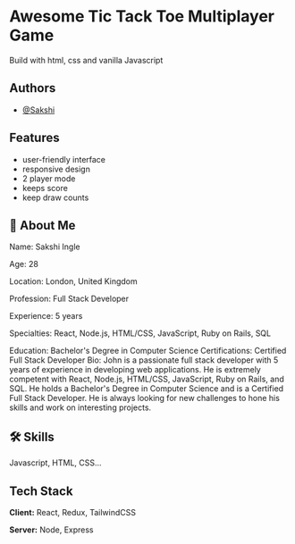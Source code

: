 
# Awesome Tic Tack Toe Multiplayer Game

Build with html, css and vanilla Javascript


## Authors

- [@Sakshi](https://github.com/SakshiIngle1912)


## Features

* user-friendly interface
* responsive  design
* 2 player mode
* keeps score
* keep draw counts


## 🚀 About Me

Name: Sakshi Ingle

Age: 28

Location: London, United Kingdom

Profession: Full Stack Developer 

Experience: 5 years 

Specialties: React, Node.js, HTML/CSS, JavaScript, Ruby on Rails, SQL 

Education: Bachelor's Degree in Computer Science 
Certifications: Certified Full Stack Developer 
Bio: John is a passionate full stack developer with 5 years of experience in developing web applications. He is extremely competent with React, Node.js, HTML/CSS, JavaScript, Ruby on Rails, and SQL. He holds a Bachelor's Degree in Computer Science and is a Certified Full Stack Developer. He is always looking for new challenges to hone his skills and work on interesting projects.


## 🛠 Skills
Javascript, HTML, CSS...


## Tech Stack

**Client:** React, Redux, TailwindCSS

**Server:** Node, Express

